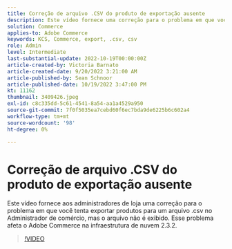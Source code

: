 ```yaml
---
title: Correção de arquivo .CSV do produto de exportação ausente
description: Este vídeo fornece uma correção para o problema em que você tenta exportar produtos para um arquivo .csv no Administrador do comércio, mas o arquivo não é exibido. Esse problema afeta o Adobe Commerce na infraestrutura de nuvem 2.3.2.Para quem é este vídeo? - Conservar administradora4.
solution: Commerce
applies-to: Adobe Commerce
keywords: KCS, Commerce, export, .csv, csv
role: Admin
level: Intermediate
last-substantial-update: 2022-10-19T00:00:00Z
article-created-by: Victoria Barnato
article-created-date: 9/20/2022 3:21:00 AM
article-published-by: Sean Schnoor
article-published-date: 10/19/2022 3:47:00 PM
kt: 11162
thumbnail: 3409426.jpeg
exl-id: c8c335dd-5c61-4541-8a54-aa1a4529a950
source-git-commit: 7f0f5035ea7cebd60f6ec7bda9de6225b6c602a4
workflow-type: tm+mt
source-wordcount: '98'
ht-degree: 0%

---
```


# Correção de arquivo .CSV do produto de exportação ausente

Este vídeo fornece aos administradores de loja uma correção para o problema em que você tenta exportar produtos para um arquivo .csv no Administrador de comércio, mas o arquivo não é exibido. Esse problema afeta o Adobe Commerce na infraestrutura de nuvem 2.3.2.


>[!VIDEO](https://video.tv.adobe.com/v/3409426/?quality=12&learn=on)
